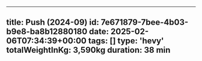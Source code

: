 ---
  title: Push (2024-09)
  id: 7e671879-7bee-4b03-b9e8-ba8b12880180
  date: 2025-02-06T07:34:39+00:00
  tags: []
  type: 'hevy'
  totalWeightInKg: 3,590kg
  duration: 38 min
  ---
  